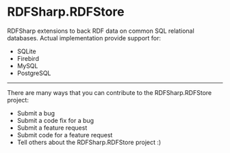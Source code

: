 # RDFSharp.RDFStore
RDFSharp extensions to back RDF data on common SQL relational databases. Actual implementation provide support for: 
<ul>
    <li>SQLite</li>
    <li>Firebird</li>
    <li>MySQL</li>
    <li>PostgreSQL</li>
</ul>
<hr>
There are many ways that you can contribute to the RDFSharp.RDFStore project: 

<ul>
    <li>Submit a bug</li> 
    <li>Submit a code fix for a bug</li>  
    <li>Submit a feature request</li>
    <li>Submit code for a feature request</li>
    <li>Tell others about the RDFSharp.RDFStore project :)</li>
</ul>
